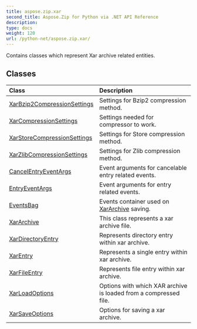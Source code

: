 ```yaml
---
title: aspose.zip.xar
second_title: Aspose.Zip for Python via .NET API Reference
description: 
type: docs
weight: 120
url: /python-net/aspose.zip.xar/
---
```



Contains classes which represent Xar archive related entities.

## Classes
| Class | Description |
| :- | :- |
|[XarBzip2CompressionSettings](/zip/python-net/aspose.zip.xar/xarbzip2compressionsettings/)|Settings for Bzip2 compression method.|
|[XarCompressionSettings](/zip/python-net/aspose.zip.xar/xarcompressionsettings/)|Settings needed for compressor to work.|
|[XarStoreCompressionSettings](/zip/python-net/aspose.zip.xar/xarstorecompressionsettings/)|Settings for Store compression method.|
|[XarZlibCompressionSettings](/zip/python-net/aspose.zip.xar/xarzlibcompressionsettings/)|Settings for Zlib compression method.|
|[CancelEntryEventArgs](/zip/python-net/aspose.zip.xar/cancelentryeventargs/)|Event arguments for cancelable entry related events.|
|[EntryEventArgs](/zip/python-net/aspose.zip.xar/entryeventargs/)|Event arguments for entry related events.|
|[EventsBag](/zip/python-net/aspose.zip.xar/eventsbag/)|Events container used on [XarArchive](/zip/python-net/aspose.zip.xar/xararchive/) saving.|
|[XarArchive](/zip/python-net/aspose.zip.xar/xararchive/)|This class represents a xar archive file.|
|[XarDirectoryEntry](/zip/python-net/aspose.zip.xar/xardirectoryentry/)|Represents directory entry within xar archive.|
|[XarEntry](/zip/python-net/aspose.zip.xar/xarentry/)|Represents a single entry within xar archive.|
|[XarFileEntry](/zip/python-net/aspose.zip.xar/xarfileentry/)|Represents file entry within xar archive.|
|[XarLoadOptions](/zip/python-net/aspose.zip.xar/xarloadoptions/)|Options with which XAR archive is loaded from a compressed file.|
|[XarSaveOptions](/zip/python-net/aspose.zip.xar/xarsaveoptions/)|Options for saving a xar archive.|
